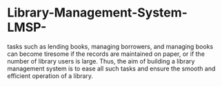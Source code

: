 # Library-Management-System-LMSP-
tasks such as lending books, managing borrowers, and managing books can become tiresome if the records are maintained on paper, or if the number of library users is large. Thus, the aim of building a library management system is to ease all such tasks and ensure the smooth and efficient operation of a library.

